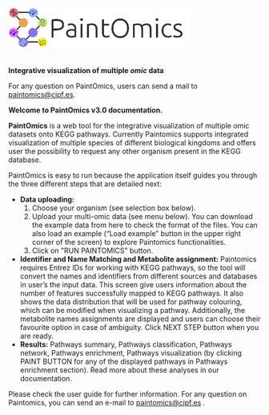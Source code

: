 <div class="imageContainer" style="" >
    <img src="img/paintomics_150x690.png" height="50" title="Paintomics LOGO." style=" height: 80px !important; margin-bottom: 20px; "/>
</div>

**Integrative visualization of multiple *omic* data**

For any question on PaintOmics, users can send a mail to [paintomics@cipf.es](mailto:paintomics@cipf.es).

**Welcome to PaintOmics v3.0 documentation.**

**PaintOmics** is a web tool for the integrative visualization of multiple omic datasets onto KEGG pathways. Currently Paintomics supports integrated visualization of multiple species of different biological kingdoms and offers user the possibility to request any other organism present in the KEGG database.

PaintOmics  is easy to run because the application itself guides you through the three different steps that are detailed next:

* **Data uploading:**
    1. Choose your organism (see selection box below).
    2. Upload your multi-omic data (see menu below). You can download the example data from here to check the format of the files. You can also load an example (“Load example” button in the upper right corner of the screen) to explore Paintomics functionalities.
    3. Click on "RUN PAINTOMICS" button.
* **Identifier and Name Matching and Metabolite assignment:** Paintomics requires Entrez IDs for working with KEGG pathways, so the tool will convert the names and identifiers from different sources and databases in user’s the input data. This screen give users information about the number of features successfully mapped to KEGG pathways. It also shows the data distribution that will be used for pathway colouring, which can be modified when visualizing a pathway. Additionally, the metabolite names assignments are displayed and users can choose their favourite option in case of ambiguity. Click NEXT STEP button when you are ready.
* **Results:** Pathways summary, Pathways classification, Pathways network, Pathways enrichment, Pathways visualization (by clicking PAINT BUTTON for any of the displayed pathways in Pathways enrichment section). Read more about these analyses in our documentation.

Please check the user guide for further information. For any question on Paintomics, you can send an e-mail to paintomics@cipf.es .